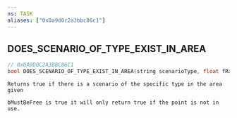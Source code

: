 ```yaml
---
ns: TASK
aliases: ["0x0a9d0c2a3bbc86c1"]
---
```

## DOES_SCENARIO_OF_TYPE_EXIST_IN_AREA

```c
// 0x0A9D0C2A3BBC86C1
bool DOES_SCENARIO_OF_TYPE_EXIST_IN_AREA(string scenarioType, float fRange, bool MustBeFree);
```

```
Returns true if there is a scenario of the specific type in the area given

bMustBeFree is true it will only return true if the point is not in use.
```

